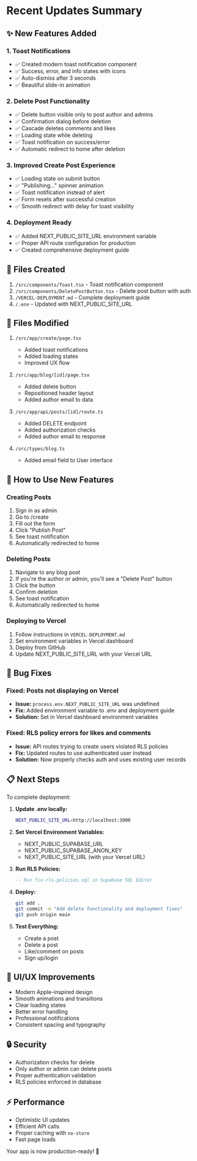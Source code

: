 # Recent Updates Summary

## ✨ New Features Added

### 1. Toast Notifications
- ✅ Created modern toast notification component
- ✅ Success, error, and info states with icons
- ✅ Auto-dismiss after 3 seconds
- ✅ Beautiful slide-in animation

### 2. Delete Post Functionality
- ✅ Delete button visible only to post author and admins
- ✅ Confirmation dialog before deletion
- ✅ Cascade deletes comments and likes
- ✅ Loading state while deleting
- ✅ Toast notification on success/error
- ✅ Automatic redirect to home after deletion

### 3. Improved Create Post Experience
- ✅ Loading state on submit button
- ✅ "Publishing..." spinner animation
- ✅ Toast notification instead of alert
- ✅ Form resets after successful creation
- ✅ Smooth redirect with delay for toast visibility

### 4. Deployment Ready
- ✅ Added NEXT_PUBLIC_SITE_URL environment variable
- ✅ Proper API route configuration for production
- ✅ Created comprehensive deployment guide

## 📁 Files Created

1. `/src/components/Toast.tsx` - Toast notification component
2. `/src/components/DeletePostButton.tsx` - Delete post button with auth
3. `/VERCEL-DEPLOYMENT.md` - Complete deployment guide
4. `/.env` - Updated with NEXT_PUBLIC_SITE_URL

## 📝 Files Modified

1. `/src/app/create/page.tsx`
   - Added toast notifications
   - Added loading states
   - Improved UX flow

2. `/src/app/blog/[id]/page.tsx`
   - Added delete button
   - Repositioned header layout
   - Added author email to data

3. `/src/app/api/posts/[id]/route.ts`
   - Added DELETE endpoint
   - Added authorization checks
   - Added author email to response

4. `/src/types/blog.ts`
   - Added email field to User interface

## 🚀 How to Use New Features

### Creating Posts
1. Sign in as admin
2. Go to /create
3. Fill out the form
4. Click "Publish Post"
5. See toast notification
6. Automatically redirected to home

### Deleting Posts
1. Navigate to any blog post
2. If you're the author or admin, you'll see a "Delete Post" button
3. Click the button
4. Confirm deletion
5. See toast notification
6. Automatically redirected to home

### Deploying to Vercel
1. Follow instructions in `VERCEL-DEPLOYMENT.md`
2. Set environment variables in Vercel dashboard
3. Deploy from GitHub
4. Update NEXT_PUBLIC_SITE_URL with your Vercel URL

## 🐛 Bug Fixes

### Fixed: Posts not displaying on Vercel
- **Issue:** `process.env.NEXT_PUBLIC_SITE_URL` was undefined
- **Fix:** Added environment variable to .env and deployment guide
- **Solution:** Set in Vercel dashboard environment variables

### Fixed: RLS policy errors for likes and comments
- **Issue:** API routes trying to create users violated RLS policies
- **Fix:** Updated routes to use authenticated user instead
- **Solution:** Now properly checks auth and uses existing user records

## 📋 Next Steps

To complete deployment:

1. **Update .env locally:**
   ```bash
   NEXT_PUBLIC_SITE_URL=http://localhost:3000
   ```

2. **Set Vercel Environment Variables:**
   - NEXT_PUBLIC_SUPABASE_URL
   - NEXT_PUBLIC_SUPABASE_ANON_KEY
   - NEXT_PUBLIC_SITE_URL (with your Vercel URL)

3. **Run RLS Policies:**
   ```sql
   -- Run fix-rls-policies.sql in Supabase SQL Editor
   ```

4. **Deploy:**
   ```bash
   git add .
   git commit -m "Add delete functionality and deployment fixes"
   git push origin main
   ```

5. **Test Everything:**
   - Create a post
   - Delete a post
   - Like/comment on posts
   - Sign up/login

## 🎨 UI/UX Improvements

- Modern Apple-inspired design
- Smooth animations and transitions
- Clear loading states
- Better error handling
- Professional notifications
- Consistent spacing and typography

## 🔒 Security

- Authorization checks for delete
- Only author or admin can delete posts
- Proper authentication validation
- RLS policies enforced in database

## ⚡ Performance

- Optimistic UI updates
- Efficient API calls
- Proper caching with `no-store`
- Fast page loads

Your app is now production-ready! 🎉
